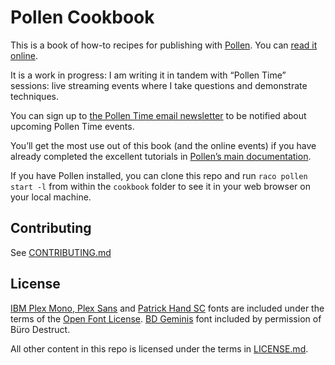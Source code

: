 # Pollen Cookbook

This is a book of how-to recipes for publishing with [Pollen][1]. You can [read it online][5].

It is a work in progress: I am writing it in tandem with “Pollen Time” sessions: live streaming
events where I take questions and demonstrate techniques.

You can sign up to [the Pollen Time email newsletter][2] to be notified about upcoming Pollen Time
events.

You’ll get the most use out of this book (and the online events) if you have already completed the
excellent tutorials in [Pollen’s main documentation][1].

If you have Pollen installed, you can clone this repo and run `raco pollen start -l` from within the
`cookbook` folder to see it in your web browser on your local machine. 

## Contributing

See [CONTRIBUTING.md](CONTRIBUTING.md)

## License

[IBM Plex Mono, Plex Sans][3] and [Patrick Hand SC][4] fonts are included under the terms of the
[Open Font License](http://scripts.sil.org/OFL). [BD Geminis][5] font included by permission of Büro
Destruct.

All other content in this repo is licensed under the terms in [LICENSE.md](LICENSE.md).

[1]: https://docs.racket-lang.org/pollen/
[2]: https://buttondown.email/pollentime
[3]: https://www.ibm.com/plex/
[4]: https://www.fontspace.com/patrick-hand-sc-font-f17484
[5]: https://www.typedifferent.com/font-bd-geminis/
[6]: https://thelocalyarn.com/excursus/pollen-cookbook
